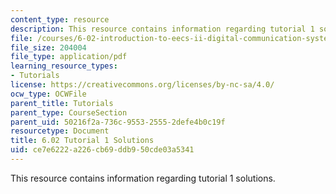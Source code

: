 ```yaml
---
content_type: resource
description: This resource contains information regarding tutorial 1 solutions.
file: /courses/6-02-introduction-to-eecs-ii-digital-communication-systems-fall-2012/ce7e6222a226cb69ddb950cde03a5341_MIT6_02F12_tutor01_sol.pdf
file_size: 204004
file_type: application/pdf
learning_resource_types:
- Tutorials
license: https://creativecommons.org/licenses/by-nc-sa/4.0/
ocw_type: OCWFile
parent_title: Tutorials
parent_type: CourseSection
parent_uid: 50216f2a-736c-9553-2555-2defe4b0c19f
resourcetype: Document
title: 6.02 Tutorial 1 Solutions
uid: ce7e6222-a226-cb69-ddb9-50cde03a5341
---
```

This resource contains information regarding tutorial 1 solutions.